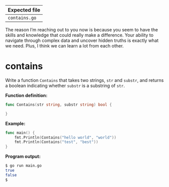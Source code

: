 | Expected file   |
| --------------- |
| `contains.go`   |

<p data-story-username="di0n">The reason I’m reaching out to you now is because you seem to have the skills and knowledge that could really make a difference. Your ability to navigate through complex data and uncover hidden truths is exactly what we need. Plus, I think we can learn a lot from each other. </p>

# contains

Write a function `Contains` that takes two strings, `str` and `substr`, and returns a boolean indicating whether `substr` is a substring of `str`.

**Function definition:**

```go
func Contains(str string, substr string) bool {

}
```

**Example:**

```go
func main() {
    fmt.Println(Contains("hello world", "world"))
    fmt.Println(Contains("test", "best"))
}
```

**Program output:**

```sh
$ go run main.go
true
false
$
```
